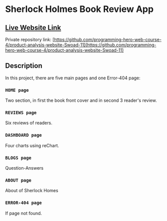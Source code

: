 # Sherlock Holmes Book Review App

## [Live Website Link](https://book-review-swoad-11.netlify.app/)

Private repository link: [https://github.com/programming-hero-web-course-4/product-analysis-website-Swoad-11](https://github.com/programming-hero-web-course-4/product-analysis-website-Swoad-11)

## Description

In this project, there are five main pages and one Error-404 page:

### `HOME page`

Two section, in first the book front cover and in second 3 reader's review.

### `REVIEWS page`

Six reviews of readers.

### `DASHBOARD page`

Four charts using reChart.

### `BLOGS page`

Question-Answers

### `ABOUT page`

About of Sherlock Homes

### `ERROR-404 page`

If page not found.

